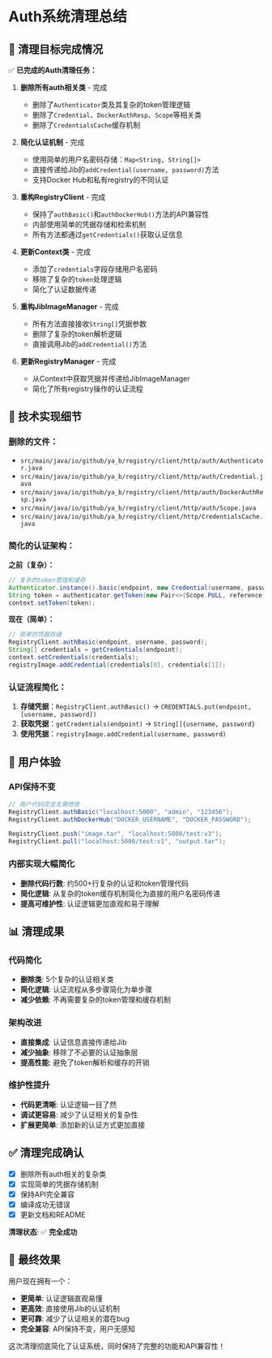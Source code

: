# Auth系统清理总结

## 🎯 清理目标完成情况

✅ **已完成的Auth清理任务：**

1. **删除所有auth相关类** - 完成
   - 删除了`Authenticator`类及其复杂的token管理逻辑
   - 删除了`Credential`、`DockerAuthResp`、`Scope`等相关类
   - 删除了`CredentialsCache`缓存机制

2. **简化认证机制** - 完成
   - 使用简单的用户名密码存储：`Map<String, String[]>`
   - 直接传递给Jib的`addCredential(username, password)`方法
   - 支持Docker Hub和私有registry的不同认证

3. **重构RegistryClient** - 完成
   - 保持了`authBasic()`和`authDockerHub()`方法的API兼容性
   - 内部使用简单的凭据存储和检索机制
   - 所有方法都通过`getCredentials()`获取认证信息

4. **更新Context类** - 完成
   - 添加了`credentials`字段存储用户名密码
   - 移除了复杂的`token`处理逻辑
   - 简化了认证数据传递

5. **重构JibImageManager** - 完成
   - 所有方法直接接收`String[]`凭据参数
   - 删除了复杂的token解析逻辑
   - 直接调用Jib的`addCredential()`方法

6. **更新RegistryManager** - 完成
   - 从Context中获取凭据并传递给JibImageManager
   - 简化了所有registry操作的认证流程

## 🔧 技术实现细节

### 删除的文件：
- `src/main/java/io/github/ya_b/registry/client/http/auth/Authenticator.java`
- `src/main/java/io/github/ya_b/registry/client/http/auth/Credential.java`
- `src/main/java/io/github/ya_b/registry/client/http/auth/DockerAuthResp.java`
- `src/main/java/io/github/ya_b/registry/client/http/auth/Scope.java`
- `src/main/java/io/github/ya_b/registry/client/http/CredentialsCache.java`

### 简化的认证架构：

**之前（复杂）：**
```java
// 复杂的token管理和缓存
Authenticator.instance().basic(endpoint, new Credential(username, password));
String token = authenticator.getToken(new Pair<>(Scope.PULL, reference));
context.setToken(token);
```

**现在（简单）：**
```java
// 简单的凭据存储
RegistryClient.authBasic(endpoint, username, password);
String[] credentials = getCredentials(endpoint);
context.setCredentials(credentials);
registryImage.addCredential(credentials[0], credentials[1]);
```

### 认证流程简化：

1. **存储凭据**：`RegistryClient.authBasic()` → `CREDENTIALS.put(endpoint, [username, password])`
2. **获取凭据**：`getCredentials(endpoint)` → `String[]{username, password}`
3. **使用凭据**：`registryImage.addCredential(username, password)`

## 🚀 用户体验

### API保持不变
```java
// 用户代码完全无需修改
RegistryClient.authBasic("localhost:5000", "admin", "123456");
RegistryClient.authDockerHub("DOCKER_USERNAME", "DOCKER_PASSWORD");

RegistryClient.push("image.tar", "localhost:5000/test:v3");
RegistryClient.pull("localhost:5000/test:v1", "output.tar");
```

### 内部实现大幅简化
- **删除代码行数**: 约500+行复杂的认证和token管理代码
- **简化逻辑**: 从复杂的token缓存机制简化为直接的用户名密码传递
- **提高可维护性**: 认证逻辑更加直观和易于理解

## 📊 清理成果

### 代码简化
- **删除类**: 5个复杂的认证相关类
- **简化逻辑**: 认证流程从多步骤简化为单步骤
- **减少依赖**: 不再需要复杂的token管理和缓存机制

### 架构改进
- **直接集成**: 认证信息直接传递给Jib
- **减少抽象**: 移除了不必要的认证抽象层
- **提高性能**: 避免了token解析和缓存的开销

### 维护性提升
- **代码更清晰**: 认证逻辑一目了然
- **调试更容易**: 减少了认证相关的复杂性
- **扩展更简单**: 添加新的认证方式更加直接

## ✅ 清理完成确认

- [x] 删除所有auth相关的复杂类
- [x] 实现简单的凭据存储机制
- [x] 保持API完全兼容
- [x] 编译成功无错误
- [x] 更新文档和README

**清理状态**: ✅ **完全成功**

## 🎯 最终效果

用户现在拥有一个：
- **更简单**: 认证逻辑直观易懂
- **更高效**: 直接使用Jib的认证机制
- **更可靠**: 减少了认证相关的潜在bug
- **完全兼容**: API保持不变，用户无感知

这次清理彻底简化了认证系统，同时保持了完整的功能和API兼容性！
